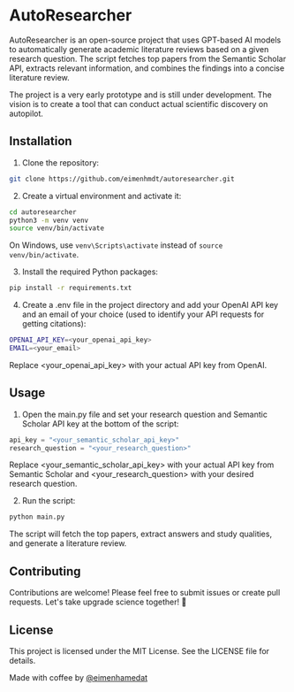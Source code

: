 # AutoResearcher

AutoResearcher is an open-source project that uses GPT-based AI models to automatically generate academic literature reviews based on a given research question. The script fetches top papers from the Semantic Scholar API, extracts relevant information, and combines the findings into a concise literature review.

The project is a very early prototype and is still under development. The vision is to create a tool that can conduct actual scientific discovery on autopilot.

## Installation

1. Clone the repository:

```bash
git clone https://github.com/eimenhmdt/autoresearcher.git
```

2. Create a virtual environment and activate it:

```bash
cd autoresearcher
python3 -m venv venv
source venv/bin/activate
```

On Windows, use `venv\Scripts\activate` instead of `source venv/bin/activate`.

3. Install the required Python packages:

```bash
pip install -r requirements.txt
```

4. Create a .env file in the project directory and add your OpenAI API key and an email of your choice (used to identify your API requests for getting citations):

```bash
OPENAI_API_KEY=<your_openai_api_key>
EMAIL=<your_email>
```

Replace <your_openai_api_key> with your actual API key from OpenAI.

## Usage

1. Open the main.py file and set your research question and Semantic Scholar API key at the bottom of the script:

```python
api_key = "<your_semantic_scholar_api_key>"
research_question = "<your_research_question>"
```

Replace <your_semantic_scholar_api_key> with your actual API key from Semantic Scholar and <your_research_question> with your desired research question.

2. Run the script:

```bash
python main.py
```

The script will fetch the top papers, extract answers and study qualities, and generate a literature review.

## Contributing

Contributions are welcome! Please feel free to submit issues or create pull requests. Let's take upgrade science together! 🚀

## License

This project is licensed under the MIT License. See the LICENSE file for details.

Made with coffee by [@eimenhamedat](https://twitter.com/eimenhmdt)
